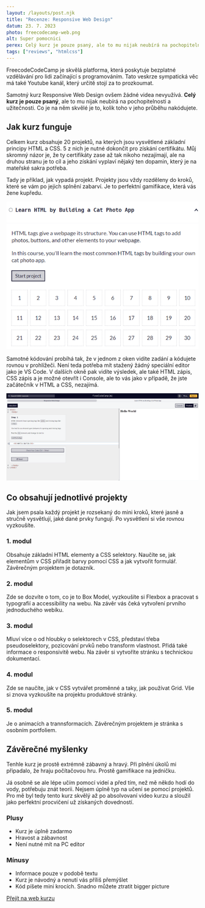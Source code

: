 ```yaml
---
layout: /layouts/post.njk
title: "Recenze: Responsive Web Design"
datum: 23. 7. 2023
photo: freecodecamp-web.png
alt: Super pomocnici
perex: Celý kurz je pouze psaný, ale to mu nijak neubírá na pochopitelnosti a užitečnosti. Co je na něm skvělé je to, kolik toho v jeho průběhu nakódujete.
tags: ["reviews", "htmlcss"]
---
```


FreecodeCodeCamp je skvělá platforma, která poskytuje bezplatné vzdělávání pro lidi začínající s programováním. Tato veskrze sympatická věc má také Youtube kanál, který určitě stojí za to prozkoumat.

Samotný kurz Responsive Web Design ovšem žádné videa nevyužívá. **Celý kurz je pouze psaný**, ale to mu nijak neubírá na pochopitelnosti a užitečnosti. Co je na něm skvělé je to, kolik toho v jeho průběhu nakódujete.

## Jak kurz funguje

Celkem kurz obsahuje 20 projektů, na kterých jsou vysvětlené základní principy HTML a CSS. 5 z nich je nutné dokončit pro získání certifikátu. Můj skromný názor je, že ty certifikáty zase až tak nikoho nezajímají, ale na druhou stranu je to cíl a jeho získání vyplaví nějaký ten dopamin, který je na mateřské sakra potřeba.

Tady je příklad, jak vypadá projekt. Projekty jsou vždy rozděleny do kroků, které se vám po jejich splnění zabarví. Je to perfektní gamifikace, která vás žene kupředu.

<img class="post__photo" src="/images/freecodecamp-web1.png" alt="projekt v kurzu Responsive Web Design">

Samotné kódování probíhá tak, že v jednom z oken vidíte zadání a kódujete rovnou v prohlížeči. Není teda potřeba mít stažený žádný speciální editor jako je VS Code. V dalších okně pak vidíte výsledek, ale také HTML zápis, CSS zápis a je možné otevřít i Console, ale to vás jako v případě, že jste začátečník v HTML a CSS, nezajímá.

<img class="post__photo" src="/images/freecodecamp-web2.png" alt="online editor v kurzu Responsive Web Design">

## Co obsahují jednotlivé projekty

Jak jsem psala každý projekt je rozsekaný do mini kroků, které jasně a stručně vysvětlují, jaké dané prvky fungují. Po vysvětlení si vše rovnou vyzkoušíte.

### 1. modul

Obsahuje základní HTML elementy a CSS selektory. Naučíte se, jak elementům v CSS přiřadit barvy pomocí CSS a jak vytvořit formulář. Závěrečným projektem je dotazník.

### 2. modul

Zde se dozvíte o tom, co je to Box Model, vyzkoušíte si Flexbox a pracovat s typografií a accessibility na webu. Na závěr vás čeká vytvoření prvního jednoduchého webíku.

### 3. modul

Mluví více o od hloubky o selektorech v CSS, představí třeba pseudoselektory, pozicování prvků nebo transform vlastnost. Přidá také informace o responsivitě webu. Na závěr si vytvoříte stránku s technickou dokumentací.

### 4. modul

Zde se naučíte, jak v CSS vytvářet proměnné a taky, jak používat Grid. Vše si znova vyzkoušíte na projektu produktové stránky.

### 5. modul

Je o animacích a trannsformacích. Závěrečným projektem je stránka s osobním portfoliem.

## Závěrečné myšlenky

Tenhle kurz je prostě extrémně zábavný a hravý. Při plnění úkolů mi připadalo, že hraju počítačovou hru. Prostě gamifikace na jedničku.

Já osobně se ale lépe učím pomocí videí a před tím, než mě někdo hodí do vody, potřebuju znát teorii. Nejsem úplně typ na učení se pomocí projektů. Pro mě byl tedy tento kurz skvělý až po absolvovaní video kurzu a sloužil jako perfektní procvičení už získaných dovedností.

<div class="rating">
<div class="rating__sections">
    <div class="rating__section">
        <h3 class="rating__title">Plusy</h3>
        <ul class="rating__list">
            <li class="rating__text">Kurz je úplně zadarmo</li>
            <li class="rating__text">Hravost a zábavnost</li>
            <li class="rating__text">Není nutné mít na PC editor </li>
        </ul>
    </div>
    <div class="rating__section">
        <h3 class="rating__title">Mínusy</h3>
        <ul class="rating__list">
            <li class="rating__text">Informace pouze v podobě textu</li>
            <li class="rating__text">Kurz je návodný a nenutí vás příliš přemýšlet</li>
            <li class="rating__text">Kód píšete mini krocích. Snadno můžete ztratit bigger picture</li>
        </ul>
    </div>
</div>
<div class="rating__button"><a class="btn btn--primary" href="https://www.freecodecamp.org/learn/2022/responsive-web-design/" target="_blank">Přejít na web kurzu</a></div>
</div>
